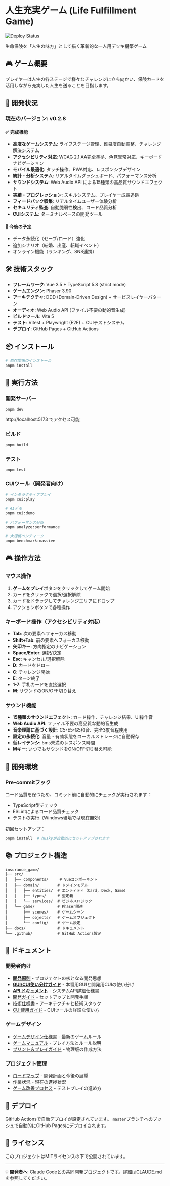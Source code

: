 # 人生充実ゲーム (Life Fulfillment Game)

[![Deploy Status](https://github.com/shishihs/insurance_self_game/workflows/Deploy%20to%20GitHub%20Pages/badge.svg)](https://github.com/shishihs/insurance_self_game/actions)

生命保険を「人生の味方」として描く革新的な一人用デッキ構築ゲーム

## 🎮 ゲーム概要

プレイヤーは人生の各ステージで様々なチャレンジに立ち向かい、保険カードを活用しながら充実した人生を送ることを目指します。

## 🚀 開発状況

### 現在のバージョン: v0.2.8

#### ✅ 完成機能
- **高度なゲームシステム**: ライフステージ管理、難易度自動調整、チャレンジ解決システム
- **アクセシビリティ対応**: WCAG 2.1 AA完全準拠、色覚異常対応、キーボードナビゲーション
- **モバイル最適化**: タッチ操作、PWA対応、レスポンシブデザイン
- **統計・分析システム**: リアルタイムダッシュボード、パフォーマンス分析
- **サウンドシステム**: Web Audio API による15種類の高品質サウンドエフェクト
- **実績・プログレッション**: スキルシステム、プレイヤー成長追跡
- **フィードバック収集**: リアルタイムユーザー体験分析
- **セキュリティ監査**: 自動脆弱性検出、コード品質分析
- **CUIシステム**: ターミナルベースの開発ツール

#### 🔄 今後の予定
- データ永続化（セーブ/ロード）強化
- 追加シナリオ（結婚、出産、転職イベント）
- オンライン機能（ランキング、SNS連携）

## 🛠️ 技術スタック

- **フレームワーク**: Vue 3.5 + TypeScript 5.8 (strict mode)
- **ゲームエンジン**: Phaser 3.90
- **アーキテクチャ**: DDD (Domain-Driven Design) + サービスレイヤーパターン
- **オーディオ**: Web Audio API (ファイル不要の動的音生成)
- **ビルドツール**: Vite 5
- **テスト**: Vitest + Playwright (E2E) + CUIテストシステム
- **デプロイ**: GitHub Pages + GitHub Actions

## 📦 インストール

```bash
# 依存関係のインストール
pnpm install
```

## 🎯 実行方法

### 開発サーバー
```bash
pnpm dev
```

http://localhost:5173 でアクセス可能

### ビルド
```bash
pnpm build
```

### テスト
```bash
pnpm test
```

### CUIツール（開発者向け）
```bash
# インタラクティブプレイ
pnpm cui:play

# AIデモ
pnpm cui:demo

# パフォーマンス分析
pnpm analyze:performance

# 大規模ベンチマーク
pnpm benchmark:massive
```

## 🎮 操作方法

### マウス操作
1. **ゲームをプレイ**ボタンをクリックしてゲーム開始
2. カードをクリックで選択/選択解除
3. カードをドラッグしてチャレンジエリアにドロップ
4. アクションボタンで各種操作

### キーボード操作（アクセシビリティ対応）
- **Tab**: 次の要素へフォーカス移動
- **Shift+Tab**: 前の要素へフォーカス移動
- **矢印キー**: 方向指定のナビゲーション
- **Space/Enter**: 選択/決定
- **Esc**: キャンセル/選択解除
- **D**: カードをドロー
- **C**: チャレンジ開始
- **E**: ターン終了
- **1-7**: 手札カードを直接選択
- **M**: サウンドのON/OFF切り替え

### サウンド機能
- **15種類のサウンドエフェクト**: カード操作、チャレンジ結果、UI操作音
- **Web Audio API**: ファイル不要の高品質な動的音生成
- **音楽理論に基づく設計**: C5-E5-G5和音、完全3度音程使用
- **設定の永続化**: 音量・有効状態をローカルストレージに自動保存
- **低レイテンシ**: 5ms未満のレスポンス時間
- **Mキー**: いつでもサウンドをON/OFF切り替え可能

## 🔧 開発環境

### Pre-commitフック
コード品質を保つため、コミット前に自動的にチェックが実行されます：
- TypeScript型チェック
- ESLintによるコード品質チェック
- テストの実行（Windows環境では現在無効）

初回セットアップ：
```bash
pnpm install  # huskyが自動的にセットアップされます
```

## 📚 プロジェクト構造

```
insurance_game/
├── src/
│   ├── components/     # Vueコンポーネント
│   ├── domain/        # ドメインモデル
│   │   ├── entities/  # エンティティ（Card, Deck, Game）
│   │   ├── types/     # 型定義
│   │   └── services/  # ビジネスロジック
│   └── game/          # Phaser関連
│       ├── scenes/    # ゲームシーン
│       ├── objects/   # ゲームオブジェクト
│       └── config/    # ゲーム設定
├── docs/              # ドキュメント
└── .github/           # GitHub Actions設定
```

## 📖 ドキュメント

### 開発者向け
- **[開発原則](./docs/development/PRINCIPLES.md)** - プロジェクトの核となる開発思想
- **[GUI/CUI使い分けガイド](./docs/development/GUI_AND_CUI_USAGE_GUIDE.md)** - 本番用GUIと開発用CUIの使い分け
- **[API ドキュメント](./docs/development/API_DOCUMENTATION.md)** - システムAPI詳細仕様書
- [開発ガイド](./docs/development/DEVELOPMENT.md) - セットアップと開発手順
- [技術仕様書](./docs/design/TECH_SPEC.md) - アーキテクチャと技術スタック
- [CUI使用ガイド](./docs/CUI_USAGE.md) - CUIツールの詳細な使い方

### ゲームデザイン
- [ゲームデザイン仕様書](./docs/design/GAME_DESIGN.md) - 最新のゲームルール
- [ゲームマニュアル](./docs/manual/GAME_MANUAL.md) - プレイ方法とルール説明
- [プリント＆プレイガイド](./docs/manual/PRINT_AND_PLAY_GUIDE.md) - 物理版の作成方法

### プロジェクト管理
- [ロードマップ](./docs/planning/ROADMAP.md) - 開発計画と今後の展望
- [作業状況](./docs/planning/WORK_STATUS.md) - 現在の進捗状況
- [ゲーム改善プロセス](./docs/planning/GAME_IMPROVEMENT_PROCESS.md) - テストプレイの進め方

## 🚀 デプロイ

GitHub Actionsで自動デプロイが設定されています。
`master`ブランチへのプッシュで自動的にGitHub Pagesにデプロイされます。

## 📄 ライセンス

このプロジェクトはMITライセンスの下で公開されています。

---

💡 **開発者へ**: Claude Codeとの共同開発プロジェクトです。詳細は[CLAUDE.md](./CLAUDE.md)を参照してください。
